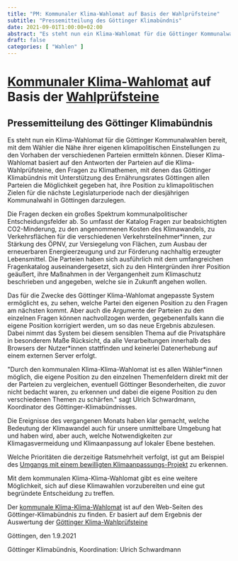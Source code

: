 ```yaml
---
title: "PM: Kommunaler Klima-Wahlomat auf Basis der Wahlprüfsteine"
subtitle: "Pressemitteilung des Göttinger Klimabündnis"
date: 2021-09-01T1:00:00+02:00
abstract: "Es steht nun ein Klima-Wahlomat für die Göttinger Kommunalwahlen bereit, mit dem Wähler die Nähe ihrer eigenen klimapolitischen Einstellungen zu den Vorhaben der verschiedenen Parteien ermitteln können."
draft: false
categories: [ "Wahlen" ]
---
```



[Kommunaler Klima-Wahlomat](https://goettinger-klimabuendnis.de/html/Wahlpruefsteine_Goettingen_2021/Kommunalwahl) auf Basis der [Wahlprüfsteine](https://goettinger-klimabuendnis.de/html/Wahlpruefsteine_Goettingen_2021/20210727-Antworten-Wahlpruefsteine.html)
=====================


Pressemitteilung des Göttinger Klimabündnis 
--------------------------------------------------------

Es steht nun ein Klima-Wahlomat für die Göttinger Kommunalwahlen bereit, mit
dem Wähler die Nähe ihrer eigenen klimapolitischen Einstellungen zu den
Vorhaben der verschiedenen Parteien ermitteln können. Dieser Klima-Wahlomat
basiert auf den Antworten der Parteien auf die Klima-Wahlprüfsteine, den
Fragen zu Klimathemen, mit denen das Göttinger Klimabündnis mit
Unterstützung des Ernährungsrates Göttingen allen Parteien die
Möglichkeit gegeben hat, ihre Position zu klimapolitischen Zielen für
die nächste Legislaturperiode nach der diesjährigen Kommunalwahl in
Göttingen darzulegen.

Die Fragen decken ein großes Spektrum kommunalpolitischer
Entscheidungsfelder ab. So umfasst der Katalog Fragen zur beabsichtigten
CO2-Minderung, zu den angenommenen Kosten des Klimawandels, zu
Verkehrsflächen für die verschiedenen Verkehrsteilnehmer\*innen, zur
Stärkung des ÖPNV, zur Versiegelung von Flächen, zum Ausbau der
erneuerbaren Energieerzeugung und zur Förderung nachhaltig erzeugter
Lebensmittel. Die Parteien haben sich ausführlich mit dem umfangreichen
Fragenkatalog auseinandergesetzt, sich zu den Hintergründen ihrer
Position geäußert, ihre Maßnahmen in der Vergangenheit zum Klimaschutz
beschrieben und angegeben, welche sie in Zukunft angehen wollen.

Das für die Zwecke des Göttinger Klima-Wahlomat angepasste System ermöglicht
es, zu sehen, welche Partei den eigenen Position zu den Fragen am
nächsten kommt. Aber auch die Argumente der Parteien zu den einzelnen
Fragen können nachvollzogen werden, gegebenenfalls kann die eigene
Position korrigiert werden, um so das neue Ergebnis abzulesen. Dabei
nimmt das System bei diesem sensiblen Thema auf die Privatsphäre in
besonderem Maße Rücksicht, da alle Verarbeitungen innerhalb des Browsers
der Nutzer\*innen stattfinden und keinerlei Datenerhebung auf einem
externen Server erfolgt.

"Durch den kommunalen Klima-Klima-Wahlomat ist es allen Wähler\*innen
möglich, die eigene Position zu den einzelnen Themenfeldern direkt mit
der der Parteien zu vergleichen, eventuell Göttinger Besonderheiten, die
zuvor nicht bedacht waren, zu erkennen und dabei die eigene Position zu
den verschiedenen Themen zu schärfen." sagt Ulrich Schwardmann,
Koordinator des Göttinger-Klimabündnisses.

Die Ereignisse des vergangenen Monats haben klar gemacht, welche
Bedeutung der Klimawandel auch für unsere unmittelbare Umgebung hat und
haben wird, aber auch, welche Notwendigkeiten zur Klimagasvermeidung und
Klimaanpassung auf lokaler Ebene bestehen. 

Welche Prioritäten die derzeitige Ratsmehrheit verfolgt, ist gut am Beispiel
des [Umgangs mit einem bewilligten Klimaanpassungs-Projekt](/post/2021-09-07-cheltenhampark) zu
erkennen.


Mit dem kommunalen
Klima-Klima-Wahlomat gibt es eine weitere Möglichkeit, sich auf diese
Klimawahlen vorzubereiten und eine gut begründete Entscheidung zu
treffen.

Der [kommunale Klima-Klima-Wahlomat](https://goettinger-klimabuendnis.de/html/Wahlpruefsteine_Goettingen_2021/Kommunalwahl) ist auf den Web-Seiten des
Göttinger-Klimabündnis zu finden. Er basiert auf dem Ergebnis der Auswertung der
[Göttinger Klima-Wahlprüfsteine](https://goettinger-klimabuendnis.de/html/Wahlpruefsteine_Goettingen_2021/20210727-Antworten-Wahlpruefsteine.html)

Göttingen, den 1.9.2021

Göttinger Klimabündnis, Koordination: Ulrich Schwardmann
